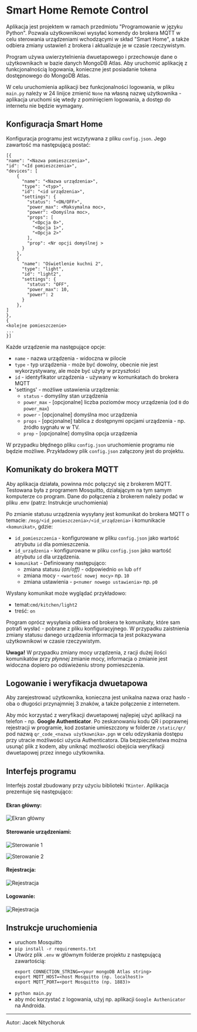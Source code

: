 # Smart Home Remote Control

Aplikacja jest projektem w ramach przedmiotu "Programowanie w języku Python". Pozwala użytkownikowi wysyłać komendy do
brokera MQTT w celu sterowania urządzeniami wchodzącymi w skład "Smart Home", a także odbiera zmiany ustawień z brokera 
i aktualizuje je w czasie rzeczywistym.

Program używa uwierzytelnienia dwuetapowego i przechowuje dane o użytkownikach w bazie danych MongoDB Atlas.
Aby uruchomić aplikację z funkcjonalnością logowania, konieczne jest posiadanie tokena dostępnowego do MongoDB Atlas.

W celu uruchomienia aplikacji bez funkcjonalności logowania, w pliku `main.py` należy w 24 linijce zmienić `None` na 
własną nazwę użytkownika - aplikacja uruchomi się wtedy z pominięciem logowania, a dostęp do internetu nie będzie 
wymagany. 

## Konfiguracja Smart Home
Konfiguracja programu jest wczytywana z pliku `config.json`. Jego zawartość ma następującą postać:
```
[{
"name": "<Nazwa pomieszczenia>",
"id": "<Id pomieszczenia>",
"devices": [
    {
      "name": "<Nazwa urządzenia>",
      "type": "<typ>",
      "id": "<id urządzenia>",
      "settings": {
        "status": "<ON/OFF>",
        "power_max": <Maksymalna moc>,
        "power": <Domyślna moc>,
        "props": [
          "<Opcja 0>",
          "<Opcja 1>",
          "<Opcja 2>"
        ],
        "prop": <Nr opcji domyślnej >
      }
    },
    {
      "name": "Oświetlenie kuchni 2",
      "type": "light",
      "id": "light2",
      "settings": {
        "status": "OFF",
        "power_max": 10,
        "power": 2
      }
    },
]
},
{
<kolejne pomieszczenie>
...
}]
```

Każde urządzenie ma następujące opcje:

- `name` - nazwa urządzenia - widoczna w pilocie
- `type` - typ urządzenia - może być dowolny, obecnie nie jest wykorzystywany, ale może być użyty w przyszłości
- `id` - identyfikator urządzenia - używany w komunkatach do brokera MQTT
- 'settings' - możliwe ustawienia urządzenia:
    - `status` - domyślny stan urządzenia
    - `power_max` - [opcjonalne] liczba poziomów mocy urządzenia (od `0` do `power_max`)
    - `power` - [opcjonalne] domyślna moc urządzenia 
    - `props` - [opcjonalne] tablica z dostępnymi opcjami urządzenia - np. źródło sygnału w w TV.
    - `prop` - [opcjonalne] domyślna opcja urządzenia

W przypadku błędnego pliku `config.json` uruchomienie programu nie będzie możliwe.
Przykładowy plik `config.json` załączony jest do projektu.

## Komunikaty do brokera MQTT
Aby aplikacja działała, powinna móc połączyć się z brokerem MQTT. Testowana była z programem Mosquitto, działającym 
na tym samym komputerze co program. Dane do połączenia z brokerem należy podać w pliku .env (patrz: Instrukcje uruchomienia)

Po zmianie statusu urządzenia wysyłany jest komunikat do brokera MQTT o temacie:
`/msg/<id_pomieszczenia>/<id_urządzenia>` i komunikacie `<komunikat>`,
gdzie:
- `id_pomieszczenia` - konfigurowane w pliku `config.json` jako wartość atrybutu `id` dla pomieszczenia.
- `id_urządzenia` - konfigurowane w pliku `config.json` jako wartość atrybutu `id` dla urządzenia.
- `komunikat` - Definiowany następująco:
    - zmiana statusu *(on/off)* - odpowiednio `on` lub `off`
    - zmiana mocy - `<wartość nowej mocy>` np. `10`
    - zmiana ustawienia - `p<numer nowego ustawienia>` np. `p0` 
    

Wysłany komunikat może wyglądać przykładowo:

* temat:`cmd/kitchen/light2`
* treść: `on`

Program oprócz wysyłania odbiera od brokera te komunikaty, które sam potrafi wysłać - pobrane z pliku konfiguracyjnego.
W przypadku zaistnienia zmiany statusu danego urządzenia informacja ta jest pokazywana użytkownikowi w czasie 
rzeczywistym. 

**Uwaga!** W przypadku zmiany mocy urządzenia, z racji dużej ilości komunikatów przy *płynnej* zmianie mocy,
informacja o zmianie jest widoczna dopiero po odświeżeniu strony pomieszczenia.

## Logowanie i weryfikacja dwuetapowa
Aby zarejestrować użytkownika, konieczna jest unikalna nazwa oraz hasło - oba o długości przynajmniej 3 znaków, a 
także połączenie z internetem.

Aby móc korzystać z weryfikacji dwuetapowej najlepiej użyć aplikacji na telefon - np. **Google Authenticator**. 
Po zeskanowaniu kodu QR i poprawnej rejestracji w programie, kod zostanie umieszczony w folderze `/static/qr/` pod 
nazwą `qr_code_<nazwa użytkownika>.pgn` w celu odzyskania dostępu przy utracie możliwości użycia Authenticatora. Dla 
bezpieczeństwa można usunąć plik z kodem, aby uniknąć możlwości obejścia weryfikacji dwuetapowej przez innego 
użytkownika.

## Interfejs programu
Interfejs został zbudowany przy użyciu biblioteki `TKinter`. Aplikacja prezentuje się następująco:
#### Ekran główny:
![Ekran główny](images/main.png)

#### Sterowanie urządzeniami:
![Sterowanie 1](images/control1.png)

![Sterowanie 2](images/control2.png)

#### Rejestracja:
![Rejestracja](images/register.png)

#### Logowanie:
![Rejestracja](images/login.png)

## Instrukcje uruchomienia
- uruchom Mosquitto
- `pip install -r requirements.txt`
- Utwórz plik `.env` w głównym folderze projektu z następującą zawartością:
  ```
  export CONNECTION_STRING=<your mongoDB Atlas string>
  export MQTT_HOST=<host Mosquitto (np. localhost)>
  export MQTT_PORT=<port Mosquitto (np. 1883)>
  ```
- `python main.py`
- aby móc korzystać z logowania, użyj np. aplikacji `Google Authenicator` na Androida.
---
Autor: Jacek Nitychoruk
